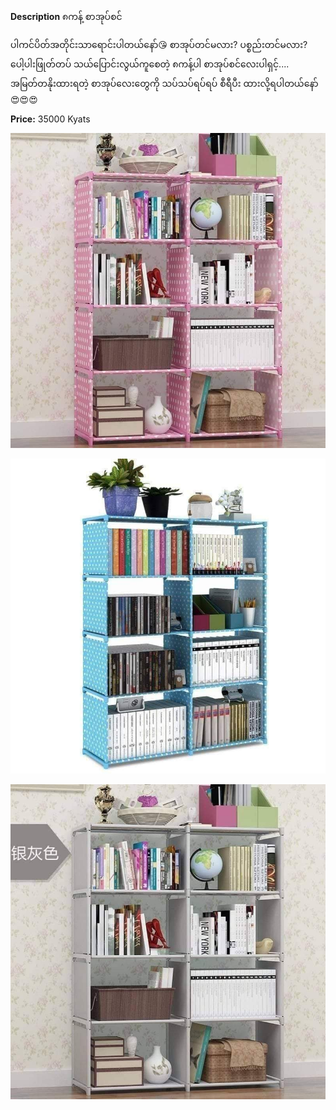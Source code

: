 **Description**
၈ကန့် စာအုပ်စင်

ပါကင်ပိတ်အတိုင်းသာရောင်းပါတယ်နော်😘
စာအုပ်တင်မလား?
ပစ္စည်းတင်မလား? 
ပေါ့ပါးဖြုတ်တပ် သယ်ပြောင်းလွယ်ကူစေတဲ့ ၈ကန့်ပါ စာအုပ်စင်လေးပါရှင့်....
အမြတ်တနိုးထားရတဲ့ စာအုပ်လေးတွေကို သပ်သပ်ရပ်ရပ် စီရီပီး ထားလို့ရပါတယ်နော်😍😍😍


**Price:** 
35000 Kyats

![985.jpg](../images/985.jpg)

![986.jpg](../images/986.jpg)

![987.jpg](../images/987.jpg)
